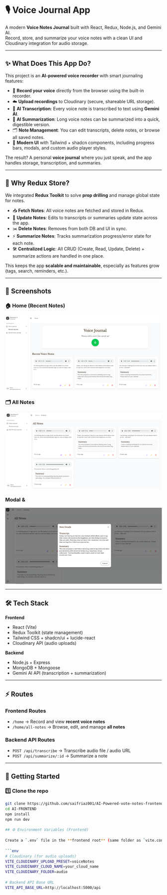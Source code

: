 # 🎙️ Voice Journal App

A modern **Voice Notes Journal** built with React, Redux, Node.js, and Gemini AI.  
Record, store, and summarize your voice notes with a clean UI and Cloudinary integration for audio storage.  

---

## ✨ What Does This App Do?

This project is an **AI-powered voice recorder** with smart journaling features:

- 🎤 **Record your voice** directly from the browser using the built-in recorder.  
- ☁️ **Upload recordings** to Cloudinary (secure, shareable URL storage).  
- 🤖 **AI Transcription**: Every voice note is transcribed to text using **Gemini AI**.  
- 📝 **AI Summarization**: Long voice notes can be summarized into a quick, digestible version.  
- 🗂 **Note Management**: You can edit transcripts, delete notes, or browse all saved notes.  
- 🎨 **Modern UI** with Tailwind + shadcn components, including progress bars, modals, and custom audio player styles.  

The result? A personal **voice journal** where you just speak, and the app handles storage, transcription, and summaries.  

---

## 🧩 Why Redux Store?

We integrated **Redux Toolkit** to solve **prop drilling** and manage global state for notes.  

- 📥 **Fetch Notes**: All voice notes are fetched and stored in Redux.  
- 🔄 **Update Notes**: Edits to transcripts or summaries update state across the app.  
- ✂️ **Delete Notes**: Removes from both DB and UI in sync.  
- ⚡ **Summarize Notes**: Tracks summarization progress/error state for each note.  
- 🛠 **Centralized Logic**: All CRUD (Create, Read, Update, Delete) + summarize actions are handled in one place.  

This keeps the app **scalable and maintainable**, especially as features grow (tags, search, reminders, etc.).  

---

## 📸 Screenshots

### 🏠 Home (Recent Notes)
![Home Page](./assets/screenshots/imageHome.png)


### 🗂 All Notes
![All Notes Page](./assets/screenshots/imageAll.png)

###  Modal & 
![Recorder](./assets/screenshots/image.png)



---

## 🛠️ Tech Stack

**Frontend**
- React (Vite)
- Redux Toolkit (state management)
- Tailwind CSS + shadcn/ui + lucide-react
- Cloudinary API (audio uploads)

**Backend**
- Node.js + Express
- MongoDB + Mongoose
- Gemini AI API (transcription + summarization)

---

## ⚡️ Routes

### Frontend Routes
- `/home` → Record and view **recent voice notes**  
- `/home/all-notes` → Browse, edit, and manage **all notes**  

### Backend API Routes
- `POST /api/transcribe` → Transcribe audio file / audio URL  
- `POST /api/summarize/:id` → Summarize a note  

---

## 🚀 Getting Started

### 1️⃣ Clone the repo
```bash
git clone https://github.com/saifriaz001/AI-Powered-vote-notes-frontend.git
cd AI-FRONTEND
npm install 
npm run dev 

## ⚙️ Environment Variables (Frontend)

Create a `.env` file in the **frontend root** (same folder as `vite.config.js`) with the following:

```env
# Cloudinary (for audio uploads)
VITE_CLOUDINARY_UPLOAD_PRESET=voiceNotes
VITE_CLOUDINARY_CLOUD_NAME=your_cloud_name
VITE_CLOUDINARY_FOLDER=audio

# Backend API Base URL
VITE_API_BASE_URL=http://localhost:5000/api
